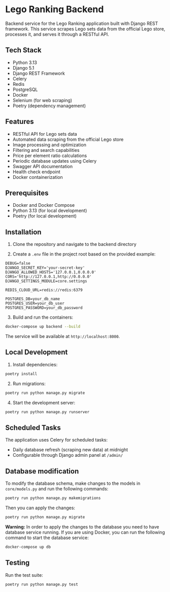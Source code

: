 # Lego Ranking Backend

Backend service for the Lego Ranking application built with Django REST framework. This service scrapes Lego sets data from the official Lego store, processes it, and serves it through a RESTful API.

## Tech Stack

- Python 3.13
- Django 5.1
- Django REST Framework
- Celery
- Redis
- PostgreSQL
- Docker
- Selenium (for web scraping)
- Poetry (dependency management)

## Features

- RESTful API for Lego sets data
- Automated data scraping from the official Lego store
- Image processing and optimization
- Filtering and search capabilities
- Price per element ratio calculations
- Periodic database updates using Celery
- Swagger API documentation
- Health check endpoint
- Docker containerization

## Prerequisites

- Docker and Docker Compose
- Python 3.13 (for local development)
- Poetry (for local development)

## Installation

1. Clone the repository and navigate to the backend directory

2. Create a `.env` file in the project root based on the provided example:

```env
DEBUG=false
DJANGO_SECRET_KEY='your-secret-key'
DJANGO_ALLOWED_HOSTS='127.0.0.1,0.0.0.0'
CORS='http://127.0.0.1,http://0.0.0.0'
DJANGO_SETTINGS_MODULE=core.settings

REDIS_CLOUD_URL=redis://redis:6379

POSTGRES_DB=your_db_name
POSTGRES_USER=your_db_user
POSTGRES_PASSWORD=your_db_password
```

3. Build and run the containers:

```bash
docker-compose up backend --build
```

The service will be available at `http://localhost:8000`.

## Local Development

1. Install dependencies:

```bash
poetry install
```

2. Run migrations:

```bash
poetry run python manage.py migrate
```

4. Start the development server:

```bash
poetry run python manage.py runserver
```

## Scheduled Tasks

The application uses Celery for scheduled tasks:

- Daily database refresh (scraping new data) at midnight
- Configurable through Django admin panel at `/admin/`

## Database modification

To modify the database schema, make changes to the models in `core/models.py` and run the following commands:

```bash
poetry run python manage.py makemigrations
```

Then you can apply the changes:

```bash
poetry run python manage.py migrate
```

**Warning:** In order to apply the changes to the database you need to have database service running. If you are using Docker, you can run the following command to start the database service:

```bash
docker-compose up db
```

## Testing

Run the test suite:

```bash
poetry run python manage.py test
```

